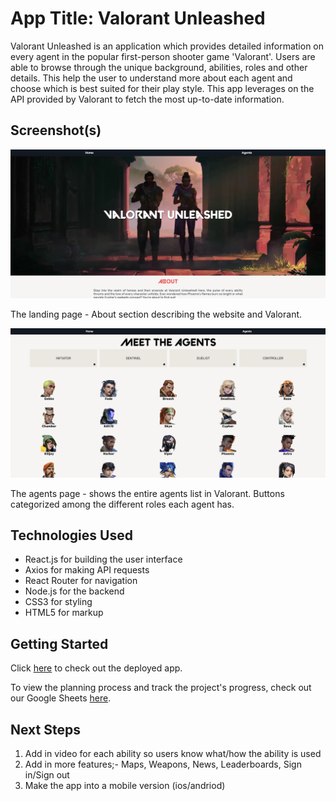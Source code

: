 # App Title: Valorant Unleashed

Valorant Unleashed is an application which provides detailed information on every agent in the popular first-person shooter game 'Valorant'. Users are able to browse through the unique background, abilities, roles and other details. This help the user to understand more about each agent and choose which is best suited for their play style. This app leverages on the API provided by Valorant to fetch the most up-to-date information.

## Screenshot(s)

![Landing Page](src/images/landingpage.png)

The landing page - About section describing the website and Valorant.

![Agents Page](src/images/meetvalagents.png)

The agents page - shows the entire agents list in Valorant. Buttons categorized among the different roles each agent has.

## Technologies Used

- React.js for building the user interface
- Axios for making API requests
- React Router for navigation
- Node.js for the backend
- CSS3 for styling
- HTML5 for markup

## Getting Started

Click [here](https://github.com/chihiroloh/valorant-unleashed) to check out the deployed app.

To view the planning process and track the project's progress, check out our Google Sheets [here](https://docs.google.com/spreadsheets/d/1yNaxu04FzclWfnHDtUcRfaYb4rPiHrr-s6l4RSQiK-A/edit#gid=22121294).

## Next Steps

1. Add in video for each ability so users know what/how the ability is used
2. Add in more features;- Maps, Weapons, News, Leaderboards, Sign in/Sign out
3. Make the app into a mobile version (ios/andriod)
